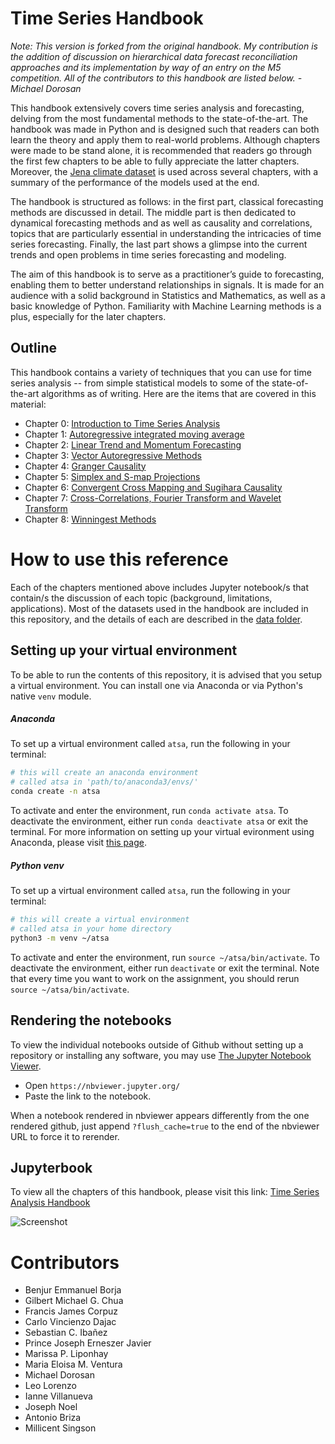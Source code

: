 # Time Series Handbook

*Note: This version is forked from the original handbook. My contribution is the addition of discussion on hierarchical data forecast reconciliation approaches and its implementation by way of an entry on the M5 competition. All of the contributors to this handbook are listed below. -Michael Dorosan*

This handbook extensively covers time series analysis and forecasting, delving from the most fundamental methods to the state-of-the-art. The handbook was made in Python and is designed such that readers can both learn the theory and apply them to real-world problems. Although chapters were made to be stand alone, it is recommended that readers go through the first few chapters to be able to fully appreciate the latter chapters. Moreover, the 
[Jena climate dataset](https://www.kaggle.com/stytch16/jena-climate-2009-2016) is used across several chapters, with a summary of the performance of the models used at the end.

The handbook is structured as follows: in the first part, classical forecasting methods are discussed in detail. The middle part is then dedicated to dynamical forecasting methods and as well as causality and correlations, topics that are particularly essential in understanding the intricacies of time series forecasting. Finally, the last part shows a glimpse into the current trends and open problems in time series forecasting and modeling.

The aim of this handbook is to serve as a practitioner’s guide to forecasting, enabling them to better understand relationships in signals. It is made for an audience with a solid background in Statistics and Mathematics, as well as a basic knowledge of Python. Familiarity with Machine Learning methods is a plus, especially for the later chapters. 


## Outline 
This handbook contains a variety of techniques that you can use for time series analysis -- from simple statistical models to some of the state-of-the-art algorithms as of writing. Here are the items that are covered in this material:
- Chapter 0: [Introduction to Time Series Analysis](00_Introduction)
- Chapter 1: [Autoregressive integrated moving average](01_AutoRegressiveIntegratedMovingAverage)
- Chapter 2: [Linear Trend and Momentum Forecasting](02_LinearForecastingTrendandMomentumForecasting)
- Chapter 3: [Vector Autoregressive Methods](03_VectorAutoregressiveModels)
- Chapter 4: [Granger Causality](04_GrangerCausality)
- Chapter 5: [Simplex and S-map Projections](05_SimplexandSmapProjections)
- Chapter 6: [Convergent Cross Mapping and Sugihara Causality](06_ConvergentCrossMappingandSugiharaCausality)
- Chapter 7: [Cross-Correlations, Fourier Transform and Wavelet Transform](07_CrosscorrelationsFourierTransformandWaveletTransform)
- Chapter 8: [Winningest Methods](08_WinningestMethods)
    

# How to use this reference
Each of the chapters mentioned above includes Jupyter notebook/s that contain/s the discussion of each topic (background, limitations, applications). Most of the datasets used in the handbook are included in this repository, and the details of each are described in the [data folder](data). 

## Setting up your virtual environment
To be able to run the contents of this repository, it is advised that you setup a virtual environment. You can install one via Anaconda or via Python's native `venv` module. 

##### Anaconda 
To set up a virtual environment called `atsa`, run the following in your terminal:

```bash
# this will create an anaconda environment
# called atsa in 'path/to/anaconda3/envs/'
conda create -n atsa
```

To activate and enter the environment, run `conda activate atsa`. To deactivate the environment, either run `conda deactivate atsa` or exit the terminal. For more information on setting up your virtual evironment using Anaconda, please visit [this page](https://docs.conda.io/projects/conda/en/latest/user-guide/tasks/manage-environments.html).

##### Python venv
To set up a virtual environment called `atsa`, run the following in your terminal:

```bash
# this will create a virtual environment
# called atsa in your home directory
python3 -m venv ~/atsa
```

To activate and enter the environment, run `source ~/atsa/bin/activate`. To deactivate the environment, either run `deactivate` or exit the terminal. Note that every time you want to work on the assignment, you should rerun `source ~/atsa/bin/activate`.

## Rendering the notebooks
To view the individual notebooks outside of Github without setting up a repository or installing any software, you may use [The Jupyter Notebook Viewer](https://nbviewer.jupyter.org/).  
- Open `https://nbviewer.jupyter.org/`
- Paste the link to the notebook. 

When a notebook rendered in nbviewer appears differently from the one rendered github, just append `?flush_cache=true` to the end of the nbviewer URL to force it to rerender.

## Jupyterbook
To view all the chapters of this handbook, please visit this link: [Time Series Analysis Handbook](https://phdinds-aim.github.io/time_series_handbook/)

![Screenshot](jupyterbook_handbook.png)


# Contributors
- Benjur Emmanuel Borja
- Gilbert Michael G. Chua
- Francis James Corpuz
- Carlo Vincienzo Dajac
- Sebastian C. Ibañez
- Prince Joseph Erneszer Javier
- Marissa P. Liponhay
- Maria Eloisa M. Ventura
- Michael Dorosan
- Leo Lorenzo
- Ianne Villanueva
- Joseph Noel
- Antonio Briza
- Millicent Singson

